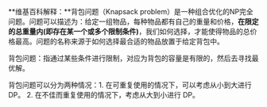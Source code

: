 **维基百科解释：**背包问题（Knapsack problem）是一种组合优化的NP完全问题。问题可以描述为：给定一组物品，每种物品都有自己的重量和价格，**在限定的总重量内(即存在某一个或多个限制条件)**，我们如何选择，才能使得物品的总价格最高。问题的名称来源于如何选择最合适的物品放置于给定背包中。

背包问题：指通过某些条件进行限制，对应为背包的容量是有限的，然后去寻找最优解。

背包问题可以分为两种情况：1. 在可重复使用的情况下，可以考虑从小到大进行 DP。 2. 在不佳而重复使用的情况下，考虑从大到小进行 DP。

